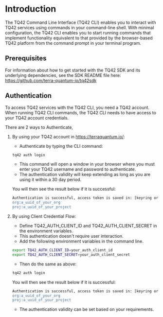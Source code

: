 # Introduction

The TQ42 Command Line Interface (TQ42 CLI) enables you to interact with TQ42 services using commands in your command-line shell. With minimal configuration, the TQ42 CLI enables you to start running commands that implement functionality equivalent to that provided by the browser-based TQ42 platform from the command prompt in your terminal program.

## Prerequisites

For information about how to get started with the TQ42 SDK and its underlying dependencies, see the SDK README file here:  
https://github.com/terra-quantum-io/tq42sdk

## Authentication

To access TQ42 services with the TQ42 CLI, you need a TQ42 account. When running TQ42 CLI commands, the TQ42 CLI needs to have access to your TQ42 account credentials.

There are 2 ways to Authenticate, 
1. By using your TQ42 account in https://terraquantum.io/: 
    - Authenticate by typing the CLI command:

    ```bash
    tq42 auth login
    ```
   
    - This command will open a window in your browser where you must enter your TQ42 username and password to authenticate.
    - The authentication validity will keep extending as long as you are using it within a 30 day period.
   

   You will then see the result below if it is successful:
    ```bash
   Authentication is successful, access token is saved in: [keyring or filepath(when system keyring isn't available)].
   org:a_uuid_of_your_org
   proj:a_uuid_of_your_project
    ```


2. By using Client Credential Flow: 
    - Define TQ42_AUTH_CLIENT_ID and TQ42_AUTH_CLIENT_SECRET in the environment variables.
    - This authentication doesn't require user interaction. 
    - Add the following environment variables in the command line.
   
    ```bash
   export TQ42_AUTH_CLIENT_ID=your_auth_client_id
   export TQ42_AUTH_CLIENT_SECRET=your_auth_client_secret
    ```

      - Then do the same as above:

    ```bash
    tq42 auth login
    ```
   
   You will then see the result below if it is successful:
    ```bash
   Authentication is successful, access token is saved in: [keyring or filepath(when system keyring isn't available)].
   org:a_uuid_of_your_org
   proj:a_uuid_of_your_project
    ```

   - The authentication validity can be set based on your requirements.